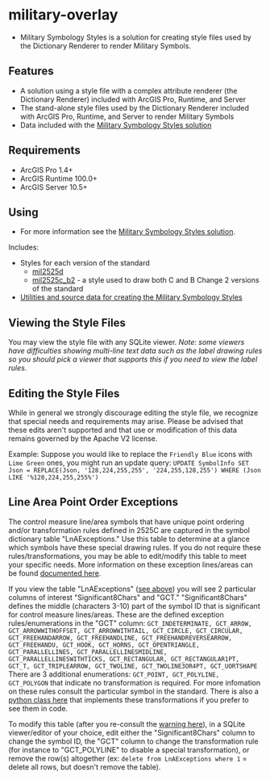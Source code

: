 # military-overlay

* Military Symbology Styles is a solution for creating style files used by the Dictionary Renderer to render Military Symbols.

## Features

* A solution using a style file with a complex attribute renderer (the Dictionary Renderer) included with ArcGIS Pro, Runtime, and Server
* The stand-alone style files used by the Dictionary Renderer included with ArcGIS Pro, Runtime, and Server to render Military Symbols
* Data included with the [Military Symbology Styles solution](http://solutions.arcgis.com/defense/help/military-symbology-styles/)
    
## Requirements

* ArcGIS Pro 1.4+ 
* ArcGIS Runtime 100.0+
* ArcGIS Server 10.5+

## Using

* For more information see the [Military Symbology Styles solution](http://solutions.arcgis.com/defense/help/military-symbology-styles/).

Includes:

* Styles for each version of the standard
    * [mil2525d](./mil2525d)
    * [mil2525c_b2](./mil2525c_b2) - a style used to draw both C and B Change 2 versions of the standard
* [Utilities and source data for creating the Military Symbology Styles](./utils-and-source-data)

## Viewing the Style Files

You may view the style file with any SQLite viewer. *Note: some viewers have difficulties showing multi-line text data such as the label drawing rules so you should pick a viewer that supports this if you need to view the label rules.*

## Editing the Style Files

While in general we strongly discourage editing the style file, we recognize that special needs and requirements may arise. Please be advised that these edits aren't supported and that use or modification of this data remains governed by the Apache V2 license. 

Example: Suppose you would like to replace the `Friendly Blue` icons with `Lime Green` ones, you might run an update query: 
`UPDATE SymbolInfo SET Json = REPLACE(Json, '128,224,255,255', '224,255,128,255') WHERE (Json LIKE '%128,224,255,255%')`

## Line Area Point Order Exceptions

The control measure line/area symbols that have unique point ordering and/or transformation rules defined in 2525C are captured in the symbol dictionary table "LnAExceptions." Use this table to determine at a glance which symbols have these special drawing rules. If you do not require these rules/transformations, you may be able to edit/modify this table to meet your specific needs. More information on these exception lines/areas can be found [documented here](http://resources.arcgis.com/en/help/main/10.1/index.html#/Creating_features_using_the_geometry_in_a_standard_message/000n0000006v000000/).

If you view the table "LnAExceptions" ([see above](#viewing-the-symbol-dictionary-file)) you will see 2 particular columns of interest "Significant8Chars" and "GCT." "Significant8Chars" defines the middle (characters 3-10) part of the symbol ID that is significant for control measure lines/areas. These are the defined exception rules/enumerations in the "GCT" column: `GCT_INDETERMINATE, GCT_ARROW, GCT_ARROWWITHOFFSET, GCT_ARROWWITHTAIL, GCT_CIRCLE, GCT_CIRCULAR, GCT_FREEHANDARROW, GCT_FREEHANDLINE, GCT_FREEHANDREVERSEARROW, GCT_FREEHANDU, GCT_HOOK, GCT_HORNS, GCT_OPENTRIANGLE, GCT_PARALLELLINES, GCT_PARALLELLINESMIDLINE, GCT_PARALLELLINESWITHTICKS, GCT_RECTANGULAR, GCT_RECTANGULAR1PT, GCT_T, GCT_TRIPLEARROW, GCT_TWOLINE, GCT_TWOLINE3OR4PT, GCT_UORTSHAPE`  There are 3 additional enumerations: `GCT_POINT, GCT_POLYLINE, GCT_POLYGON` that indicate no transformation is required. For more infomation on these rules consult the particular symbol in the standard. There is also a [python class here](https://github.com/Esri/military-feature-toolbox/blob/master/toolboxes/scripts/GeometryConverter.py) that implements these transformations if you prefer to see them in code. 

To modify this table (after you re-consult the [warning here](#editing-the-style-files)), in a SQLite viewer/editor of your choice, edit either the "Significant8Chars" column to change the symbol ID, the "GCT" column to change the transformation rule (for instance to "GCT_POLYLINE" to disable a special transformation), or remove the row(s) altogether (ex: `delete from LnAExceptions where 1` = delete all rows, but doesn't remove the table). 


